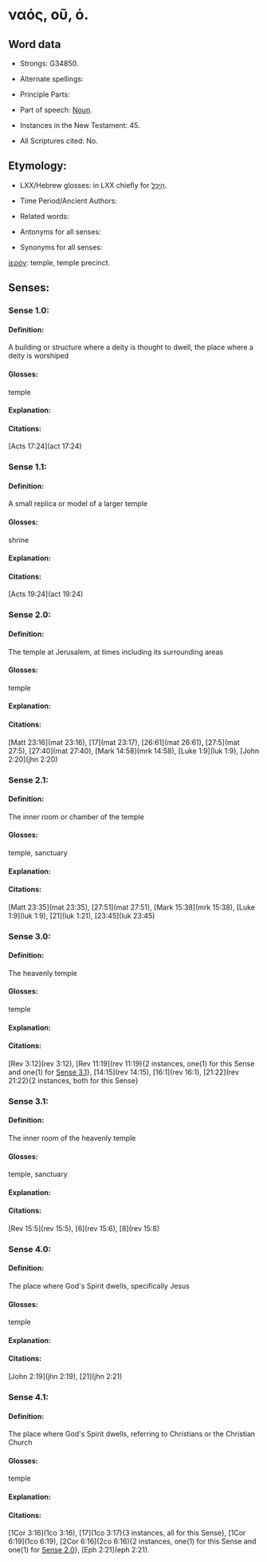 # ναός, οῦ, ὁ.

<!-- Status: S2=NeedsReview -->
<!-- Lexica used for edits: BDAG, LN, BN, A-S  -->

## Word data

* Strongs: G34850.

* Alternate spellings:

* Principle Parts: 

* Part of speech: 
[Noun](http://ugg.readthedocs.io/en/latest/noun.html).

* Instances in the New Testament: 45.

* All Scriptures cited: No.

## Etymology: 

* LXX/Hebrew glosses: 
in LXX chiefly for [הֵיכָל](//en-uhal/H1964).

* Time Period/Ancient Authors: 

* Related words: 

* Antonyms for all senses:

* Synonyms for all senses: 

 [ἱερόν](../G24110/01.md): temple, temple precinct.


## Senses:

### Sense  1.0: 

#### Definition: 
A building or structure where a deity is thought to dwell, the place where a deity is worshiped

#### Glosses: 
temple

#### Explanation: 

#### Citations: 
[Acts 17:24](act 17:24)


### Sense  1.1: 

#### Definition: 
A small replica or model of a larger temple

#### Glosses: 
shrine

#### Explanation: 

#### Citations: 
[Acts 19:24](act 19:24)


### Sense  2.0: 

#### Definition: 
The temple at Jerusalem, at times including its surrounding areas

#### Glosses: 
temple

#### Explanation: 

#### Citations: 
[Matt 23:16](mat 23:16), [17](mat 23:17), [26:61](mat 26:61), [27:5](mat 27:5), [27:40](mat 27:40), [Mark 14:58](mrk 14:58), [Luke 1:9](luk 1:9), [John 2:20](jhn 2:20)



### Sense  2.1: 

#### Definition: 
The inner room or chamber of the temple 

#### Glosses:
temple, sanctuary

#### Explanation:

#### Citations: 
[Matt 23:35](mat 23:35), [27:51](mat 27:51), [Mark 15:38](mrk 15:38), [Luke 1:9](luk 1:9), [21](luk 1:21), [23:45](luk 23:45)


### Sense  3.0: 

#### Definition: 
The heavenly temple

#### Glosses: 
temple

#### Explanation: 

#### Citations: 
[Rev 3:12](rev 3:12), [Rev 11:19](rev 11:19){2 instances, one(1) for this Sense and one(1) for [Sense 3.1](#sense-31)}, [14:15](rev 14:15), [16:1](rev 16:1), [21:22](rev 21:22){2 instances, both for this Sense}


### Sense  3.1: 

#### Definition:
The inner room of the heavenly temple

#### Glosses: 
temple, sanctuary

#### Explanation: 

#### Citations: 
[Rev 15:5](rev 15:5), [6](rev 15:6), [8](rev 15:8)


### Sense  4.0: 

#### Definition:
The place where God's Spirit dwells, specifically Jesus

#### Glosses: 
temple

#### Explanation: 

#### Citations: 
[John 2:19](jhn 2:19), [21](jhn 2:21)


### Sense  4.1: 

#### Definition:
The place where God's Spirit dwells, referring to Christians or the Christian Church

#### Glosses: 
temple

#### Explanation: 

#### Citations: 
[1Cor 3:16](1co 3:16), [17](1co 3:17){3 instances, all for this Sense}, [1Cor 6:19](1co 6:19), [2Cor 6:16](2co 6:16){2 instances, one(1) for this Sense and one(1) for [Sense 2.0](#sense-20)}, [Eph 2:21](eph 2:21).
